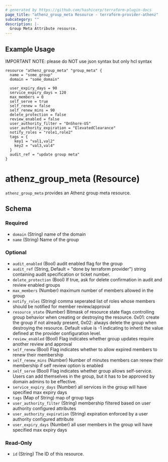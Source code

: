 ```yaml
---
# generated by https://github.com/hashicorp/terraform-plugin-docs
page_title: "athenz_group_meta Resource - terraform-provider-athenz"
subcategory: ""
description: |-
  Group Meta Attribute resource.
---
```


## Example Usage

IMPORTANT NOTE: please do NOT use json syntax but only hcl syntax

```hcl
resource "athenz_group_meta" "group_meta" {
  name = "some_group"
  domain = "some_domain"

  user_expiry_days = 90
  service_expiry_days = 120
  max_members = 0
  self_serve = true
  self_renew = false
  self_renew_mins = 90
  delete_protection = false
  review_enabled = false
  user_authority_filter = "OnShore-US"
  user_authority_expiration = "ElevatedClearance"
  notify_roles = "role1,role2"
  tags = {
    key1 = "val1,val2"
    key2 = "val3,val4"
  }
  audit_ref = "update group meta"
}
```

# athenz_group_meta (Resource)

`athenz_group_meta` provides an Athenz group meta resource.

<!-- schema generated by tfplugindocs -->
## Schema

### Required

- `domain` (String) name of the domain
- `name` (String) Name of the group

### Optional

- `audit_enabled` (Bool) audit enabled flag for the group
- `audit_ref` (String, Default = "done by terraform provider")  string containing audit specification or ticket number.
- `delete_protection` (Bool) If true, ask for delete confirmation in audit and review enabled groups
- `max_members` (Number) maximum number of members allowed in the group
- `notify_roles` (String) comma seperated list of roles whose members should be notified for member review/approval
- `resource_state` (Number) Bitmask of resource state flags controlling group behavior when creating or destroying the resource. 0x01: create the group if not already present, 0x02: always delete the group when destroying the resource. Default value is -1 indicating to inherit the value defined at the provider configuration level.
- `review_enabled` (Bool) Flag indicates whether group updates require another review and approval
- `self_renew` (Bool) Flag indicates whether to allow expired members to renew their membership
- `self_renew_mins` (Number) Number of minutes members can renew their membership if self review option is enabled
- `self_serve` (Bool) Flag indicates whether group allows self-service. Users can add themselves in the group, but it has to be approved by domain admins to be effective.
- `service_expiry_days` (Number) all services in the group will have specified max expiry days
- `tags` (Map of String) map of group tags
- `user_authority_filter` (String) membership filtered based on user authority configured attributes
- `user_authority_expiration` (String) expiration enforced by a user authority configured attribute
- `user_expiry_days` (Number) all user members in the group will have specified max expiry days

### Read-Only

- `id` (String) The ID of this resource.
